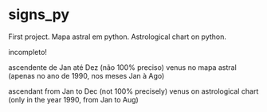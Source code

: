 # signs_py
First project.
Mapa astral em python.
Astrological chart on python.


incompleto!



ascendente de Jan até Dez (não 100% preciso)
venus no mapa astral (apenas no ano de 1990, nos meses Jan à Ago)


ascendant from Jan to Dec (not 100% precisely)
venus on astrological chart (only in the year 1990, from Jan to Aug)
